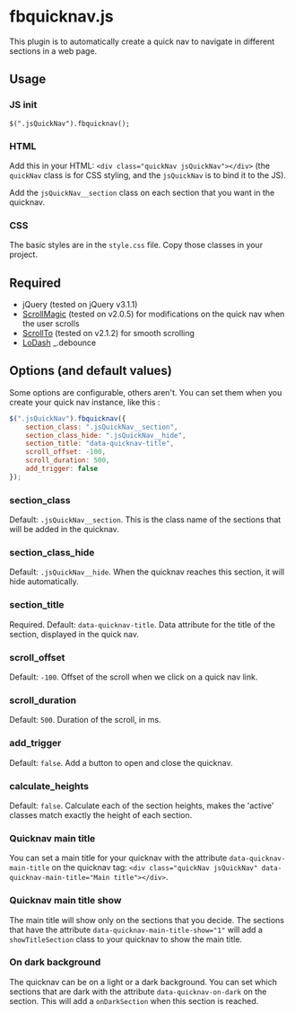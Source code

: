 # fbquicknav.js
This plugin is to automatically create a quick nav to navigate in different sections in a web page.


## Usage
### JS init
`$(".jsQuickNav").fbquicknav();`

### HTML
Add this in your HTML: `<div class="quickNav jsQuickNav"></div>` (the `quickNav` class is for CSS styling, and the `jsQuickNav` is to bind it to the JS).

Add the `jsQuickNav__section` class on each section that you want in the quicknav.

### CSS
The basic styles are in the `style.css` file. Copy those classes in your project.


## Required
* jQuery (tested on jQuery v3.1.1)
* [ScrollMagic](https://github.com/janpaepke/ScrollMagic) (tested on v2.0.5) for modifications on the quick nav when the user scrolls
* [ScrollTo](https://github.com/flesler/jquery.scrollTo) (tested on v2.1.2) for smooth scrolling
* [LoDash](https://lodash.com/) _.debounce


## Options (and default values)
Some options are configurable, others aren't. You can set them when you create your quick nav instance, like this :
```js
$(".jsQuickNav").fbquicknav({
    section_class: ".jsQuickNav__section",
    section_class_hide: ".jsQuickNav__hide",
    section_title: "data-quicknav-title",
    scroll_offset: -100,
    scroll_duration: 500,
    add_trigger: false
});
```

### section_class
Default: `.jsQuickNav__section`. This is the class name of the sections that will be added in the quicknav.

### section_class_hide
Default: `.jsQuickNav__hide`. When the quicknav reaches this section, it will hide automatically.

### section_title
Required. Default: `data-quicknav-title`. Data attribute for the title of the section, displayed in the quick nav.

### scroll_offset
Default: `-100`. Offset of the scroll when we click on a quick nav link.

### scroll_duration
Default: `500`. Duration of the scroll, in ms.

### add_trigger
Default: `false`. Add a button to open and close the quicknav.

### calculate_heights
Default: `false`. Calculate each of the section heights, makes the 'active' classes match exactly the height of each section.

### Quicknav main title
You can set a main title for your quicknav with the attribute `data-quicknav-main-title` on the quicknav tag: `<div class="quickNav jsQuickNav" data-quicknav-main-title="Main title"></div>`.

### Quicknav main title show
The main title will show only on the sections that you decide. The sections that have the attribute `data-quicknav-main-title-show="1"` will add a `showTitleSection` class to your quicknav to show the main title.

### On dark background
The quicknav can be on a light or a dark background. You can set which sections that are dark with the attribute `data-quicknav-on-dark` on the section. This will add a `onDarkSection` when this section is reached.
